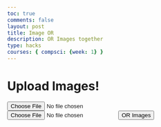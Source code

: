 ```yaml
---
toc: true
comments: false
layout: post
title: Image OR
description: OR Images together
type: hacks
courses: { compsci: {week: 1} }
---
```


<h1><strong>Upload Images!</strong></h1>
<input type="file" id="imageInput" accept="image/*">
<input type="file" id="imageInput2" accept="image/*">
<button id="andButton">OR Images</button>
<canvas id="canvas"></canvas>
<script>
        const imageInput = document.getElementById('imageInput');
        const imageInput2 = document.getElementById('imageInput2');
        const canvas = document.getElementById('canvas');
        const ctx = canvas.getContext('2d');
        function handleImageUpload(input, callback) {
            const file = input.files[0];
            const reader = new FileReader();
            reader.onload = function (e) {
                const image = new Image();
                image.onload = function () {
                    canvas.width = image.width;
                    canvas.height = image.height;
                    ctx.drawImage(image, 0, 0, image.width, image.height);
                    const imageData = ctx.getImageData(0, 0, image.width, image.height);
                    callback(imageData);
                };
                image.src = e.target.result;
            };
            reader.readAsDataURL(file);
        }
        function processImages() {
            handleImageUpload(imageInput, function(imageData1) {
                handleImageUpload(imageInput2, function(imageData2) {
                    var red1, green1, blue1, alpha1, red2, green2, blue2, alpha2;
                    var data1 = imageData1.data
                    var newImage = imageData1
                    var data2 = imageData2.data
                    console.log(data1)
                    var newdata = new Uint8ClampedArray(data1.length);
                    for (let i = 0; i < data1.length; i += 4) {
                        newdata[i] = ~(data1[i] | data2[i]) & 0xFF;
                        newdata[i + 1] = ~(data1[i + 1] | data2[i + 1]) & 0xFF;
                        newdata[i + 2] = ~(data1[i + 2] | data2[i + 2]) & 0xFF;
                        newdata[i + 3] = data1[i + 3];  // Keep alpha channel from the first image
                    }
                    newImage.data.set(newdata)
                    ctx.putImageData(newImage, 0, 0);
                });
            });
        }
        const andButton = document.getElementById('andButton');
        andButton.addEventListener('click', processImages);
</script>